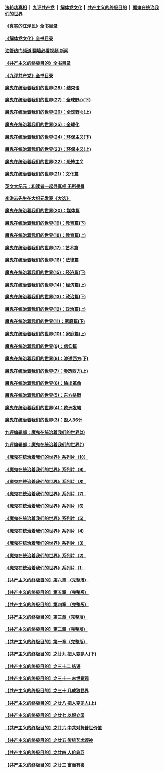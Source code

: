 ####  [法轮功真相](../../../../basic/blob/master/README.md?t=09121801) &nbsp;|&nbsp; [九评共产党](../../../../9ping.md/blob/master/README.md?t=09121801) &nbsp;|&nbsp; [解体党文化](../../../../jtdwh.md/blob/master/README.md?t=09121801)  &nbsp;|&nbsp; [共产主义的终极目的](../../../../gczydzjmd.md/blob/master/README.md?t=09121801) &nbsp;|&nbsp; [魔鬼在统治我们的世界](../../../../mgztzwmdsj.md/blob/master/README.md?t=09121801) 

#### [《真实的江泽民》全书目录](../pages/nsc422/n13721399.md?t=09121801) 

#### [《解体党文化》全书目录](../pages/nsc422/n13721157.md?t=09121801) 

#### [油管热门频道 翻墙必看视频 新闻](http://45.76.130.85:81/youtube.html?09121801)

#### [《共产主义的终极目的》全书目录](../pages/nsc422/n13721048.md?t=09121801) 

#### [《九评共产党》全书目录](../pages/nsc422/n13708085.md?t=09121801) 

#### [魔鬼在统治着我们的世界(28)：结束语](../pages/nsc422/n10936246.md?t=09121801) 

#### [魔鬼在统治着我们的世界(27)：全球野心(下)](../pages/nsc422/n10928319.md?t=09121801) 

#### [魔鬼在统治着我们的世界(26)：全球野心(上)](../pages/nsc422/n10900318.md?t=09121801) 

#### [魔鬼在统治着我们的世界(25)：全球化](../pages/nsc422/n10788205.md?t=09121801) 

#### [魔鬼在统治着我们的世界(24)：环保主义(下)](../pages/nsc422/n10695307.md?t=09121801) 

#### [魔鬼在统治着我们的世界(23)：环保主义(上)](../pages/nsc422/n10688613.md?t=09121801) 

#### [魔鬼在统治着我们的世界(22)：恐怖主义](../pages/nsc422/n10614727.md?t=09121801) 

#### [魔鬼在统治着我们的世界(21)：文化篇](../pages/nsc422/n10597706.md?t=09121801) 

#### [英文大纪元：和读者一起寻真相 无所畏惧](../pages/nsc422/n12542027.md?t=09121801) 

#### [李洪志先生在大纪元发表《大选》](../pages/nsc422/n12534746.md?t=09121801) 

#### [魔鬼在统治着我们的世界(20)：媒体篇](../pages/nsc422/n10586579.md?t=09121801) 

#### [魔鬼在统治着我们的世界(19)：教育篇(下)](../pages/nsc422/n10564808.md?t=09121801) 

#### [魔鬼在统治着我们的世界(18)：教育篇(上)](../pages/nsc422/n10526970.md?t=09121801) 

#### [魔鬼在统治着我们的世界(17)：艺术篇](../pages/nsc422/n10499093.md?t=09121801) 

#### [魔鬼在统治着我们的世界(16)：法律篇](../pages/nsc422/n10485969.md?t=09121801) 

#### [魔鬼在统治着我们的世界(15)：经济篇(下)](../pages/nsc422/n10469975.md?t=09121801) 

#### [魔鬼在统治着我们的世界(14)：经济篇(上)](../pages/nsc422/n10457370.md?t=09121801) 

#### [魔鬼在统治着我们的世界(13)：政治篇(下)](../pages/nsc422/n10448270.md?t=09121801) 

#### [魔鬼在统治着我们的世界(12)：政治篇(上)](../pages/nsc422/n10444576.md?t=09121801) 

#### [魔鬼在统治着我们的世界(11)：家庭篇(下)](../pages/nsc422/n10440961.md?t=09121801) 

#### [魔鬼在统治着我们的世界(10)：家庭篇(上)](../pages/nsc422/n10435448.md?t=09121801) 

#### [魔鬼在统治着我们的世界(9)：信仰篇](../pages/nsc422/n10432159.md?t=09121801) 

#### [魔鬼在统治着我们的世界(8)：渗透西方(下)](../pages/nsc422/n10429603.md?t=09121801) 

#### [魔鬼在统治着我们的世界(7)：渗透西方(上)](../pages/nsc422/n10426013.md?t=09121801) 

#### [魔鬼在统治着我们的世界(6)：输出革命](../pages/nsc422/n10421536.md?t=09121801) 

#### [魔鬼在统治着我们的世界(5)：东方杀戮](../pages/nsc422/n10417707.md?t=09121801) 

#### [魔鬼在统治着我们的世界(4)：欧洲发端](../pages/nsc422/n10414890.md?t=09121801) 

#### [魔鬼在统治着我们的世界(3)：毁人36计](../pages/nsc422/n10411583.md?t=09121801) 

#### [九评编辑部：魔鬼在统治着我们的世界(2)](../pages/nsc422/n10410036.md?t=09121801) 

#### [九评编辑部：魔鬼在统治着我们的世界(1)](../pages/nsc422/n10406825.md?t=09121801) 

#### [《魔鬼在统治着我们的世界》系列片（10）](../pages/nsc422/n12292670.md?t=09121801) 

#### [《魔鬼在统治着我们的世界》系列片（9）](../pages/nsc422/n12290859.md?t=09121801) 

#### [《魔鬼在统治着我们的世界》系列片（8）](../pages/nsc422/n12287445.md?t=09121801) 

#### [《魔鬼在统治着我们的世界》系列片（7）](../pages/nsc422/n12283425.md?t=09121801) 

#### [《魔鬼在统治着我们的世界》系列片（6）](../pages/nsc422/n12282314.md?t=09121801) 

#### [《魔鬼在统治着我们的世界》系列片（5）](../pages/nsc422/n12281419.md?t=09121801) 

#### [《魔鬼在统治着我们的世界》系列片（4）](../pages/nsc422/n12274024.md?t=09121801) 

#### [《魔鬼在统治着我们的世界》系列片（3）](../pages/nsc422/n12271322.md?t=09121801) 

#### [《魔鬼在统治着我们的世界》系列片（2）](../pages/nsc422/n12269049.md?t=09121801) 

#### [《魔鬼在统治着我们的世界》系列片（1）](../pages/nsc422/n12267575.md?t=09121801) 

#### [【共产主义的终极目的】第六章 （完整版）](../pages/nsc422/n11428913.md?t=09121801) 

#### [【共产主义的终极目的】第五章 （完整版）](../pages/nsc422/n11428912.md?t=09121801) 

#### [【共产主义的终极目的】第四章 （完整版）](../pages/nsc422/n11428907.md?t=09121801) 

#### [【共产主义的终极目的】第三章（完整版）](../pages/nsc422/n11428848.md?t=09121801) 

#### [【共产主义的终极目的】第二章（完整版）](../pages/nsc422/n11428831.md?t=09121801) 

#### [【共产主义的终极目的】第一章（完整版）](../pages/nsc422/n11417651.md?t=09121801) 

#### [【共产主义的终极目的】之廿九 把人变非人(下)](../pages/nsc422/n11344140.md?t=09121801) 

#### [【共产主义的终极目的】之三十二 结语](../pages/nsc422/n11360535.md?t=09121801) 

#### [【共产主义的终极目的】之三十一 末世景观](../pages/nsc422/n11351129.md?t=09121801) 

#### [【共产主义的终极目的】之三十 几成狼世界](../pages/nsc422/n11348280.md?t=09121801) 

#### [【共产主义的终极目的】之廿八 把人变非人(上)](../pages/nsc422/n11340492.md?t=09121801) 

#### [【共产主义的终极目的】之廿七 以恨立国](../pages/nsc422/n11336944.md?t=09121801) 

#### [【共产主义的终极目的】之廿六 中共对抗普世价值](../pages/nsc422/n11324785.md?t=09121801) 

#### [【共产主义的终极目的】之廿五 传统艺术颂神](../pages/nsc422/n11296396.md?t=09121801) 

#### [【共产主义的终极目的】之廿四 人伦典范](../pages/nsc422/n11296397.md?t=09121801) 

#### [【共产主义的终极目的】之廿三 富而有德](../pages/nsc422/n11283598.md?t=09121801) 

<img src='http://gfw-breaker.win/goodnews/indexes/nsc422.md' width='0px' height='0px'/>
